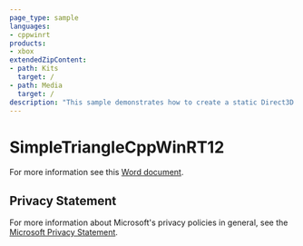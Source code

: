 ```yaml
---
page_type: sample
languages:
- cppwinrt
products:
- xbox
extendedZipContent:
- path: Kits
  target: /
- path: Media
  target: /
description: "This sample demonstrates how to create a static Direct3D 12 vertex buffer to render a triangle on screen on Xbox One in a C++/WinRT title."
---
```


# SimpleTriangleCppWinRT12

For more information see this [Word document](https://github.com/microsoft/Xbox-ATG-Samples/blob/master/XDKSamples/IntroGraphics/SimpleTriangleCppWinRT12/Readme.docx).

## Privacy Statement

For more information about Microsoft's privacy policies in general, see the [Microsoft Privacy Statement](https://privacy.microsoft.com/privacystatement/).
